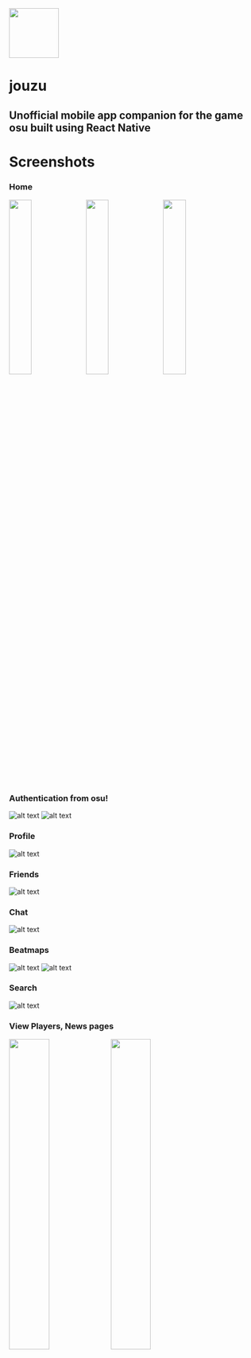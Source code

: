 <img src="https://github.com/josephbinoy/jouzu/blob/main/assets/icon.png" height="100px" width="100px">
<h1>jouzu</h1>


## Unofficial mobile app companion for the game osu built using React Native

# Screenshots
### Home
<a ><img src="https://github.com/josephbinoy/jouzu/blob/main/assets/Screenshots/home.jpeg?" width="30%" ></a>
<a ><img src="https://github.com/josephbinoy/jouzu/blob/main/assets/Screenshots/rankings.jpeg?" width="30%"></a>
<a ><img src="https://github.com/josephbinoy/jouzu/blob/main/assets/Screenshots/community.jpeg?" width="30%" ></a>


### Authentication from osu!
![alt text](https://github.com/josephbinoy/jouzu/blob/main/assets/Screenshots/login.jpeg)
![alt text](https://github.com/josephbinoy/jouzu/blob/main/assets/Screenshots/auth.jpeg)


### Profile
![alt text](https://github.com/josephbinoy/jouzu/blob/main/assets/Screenshots/profile.jpeg)


### Friends
![alt text](https://github.com/josephbinoy/jouzu/blob/main/assets/Screenshots/friends.jpeg)


### Chat
![alt text](https://github.com/josephbinoy/jouzu/blob/main/assets/Screenshots/chat.jpeg)


### Beatmaps
![alt text](https://github.com/josephbinoy/jouzu/blob/main/assets/Screenshots/beatmaps_listing.jpeg)
![alt text](https://github.com/josephbinoy/jouzu/blob/main/assets/Screenshots/beatmap.jpeg)


### Search
![alt text](https://github.com/josephbinoy/jouzu/blob/main/assets/Screenshots/search.jpeg)


### View Players, News pages
<a ><img src="https://github.com/josephbinoy/jouzu/blob/main/assets/Screenshots/players.jpeg" align="left" width="40%" ></a>
<a ><img src="https://github.com/josephbinoy/jouzu/blob/main/assets/Screenshots/news.jpeg" align="left" width="40%" ></a>
